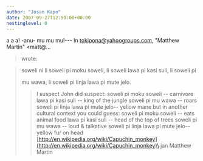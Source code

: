 ```yaml
---
author: "Josan Kapo"
date: 2007-09-27T12:50:00+00:00
nestinglevel: 0
---
```

a a a! -anu- mu mu mu!---
 In [tokipona@yahoogroups.com](mailto://tokipona@yahoogroups.com), "Matthew Martin" <matt@...
> wrote:

>> 
>soweli ni li soweli pi moku soweli, li soweli lawa pi kasi suli, li soweli pi
> 
> mu wawa, li soweli pi linja lawa pi mute jelo.
>> I suspect John did suspect:
>> soweli pi moku soweli --
 carnivore
> lawa pi kasi suli --
 king of the jungle
> soweli pi mu wawa --
 roars
> soweli pi linja lawa pi mute jelo--
 yellow mane
>> but in another cultural context you could guess:
>> soweli pi moku soweli --
 eats animal food
> lawa pi kasi suli --
 head of the top of trees
> soweli pi mu wawa --
 loud & talkative
> soweli pi linja lawa pi mute jelo--
 yellow fur on head
>> [http://en.wikipedia.org/wiki/Capuchin_monkey](http://en.wikipedia.org/wiki/Capuchin_monkey)\
>> jan Matthew Martin
>